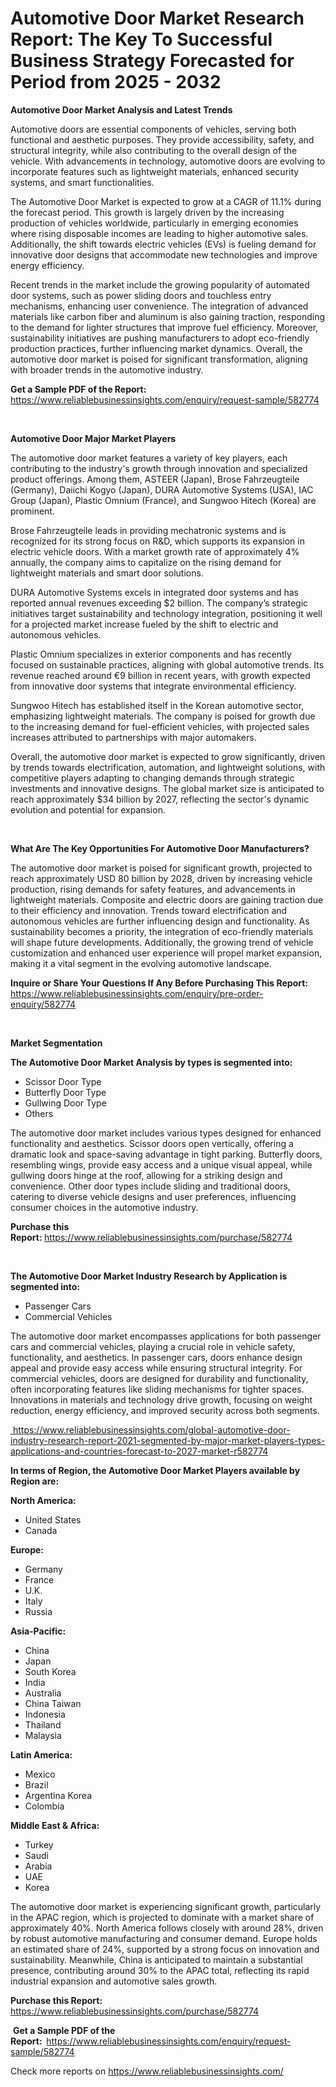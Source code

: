 <p><h1>Automotive Door Market Research Report: The Key To Successful Business Strategy Forecasted for Period from 2025 - 2032</h1></p><p><strong>Automotive Door Market Analysis and Latest Trends</strong></p>
<p><p>Automotive doors are essential components of vehicles, serving both functional and aesthetic purposes. They provide accessibility, safety, and structural integrity, while also contributing to the overall design of the vehicle. With advancements in technology, automotive doors are evolving to incorporate features such as lightweight materials, enhanced security systems, and smart functionalities.</p><p>The Automotive Door Market is expected to grow at a CAGR of 11.1% during the forecast period. This growth is largely driven by the increasing production of vehicles worldwide, particularly in emerging economies where rising disposable incomes are leading to higher automotive sales. Additionally, the shift towards electric vehicles (EVs) is fueling demand for innovative door designs that accommodate new technologies and improve energy efficiency.</p><p>Recent trends in the market include the growing popularity of automated door systems, such as power sliding doors and touchless entry mechanisms, enhancing user convenience. The integration of advanced materials like carbon fiber and aluminum is also gaining traction, responding to the demand for lighter structures that improve fuel efficiency. Moreover, sustainability initiatives are pushing manufacturers to adopt eco-friendly production practices, further influencing market dynamics. Overall, the automotive door market is poised for significant transformation, aligning with broader trends in the automotive industry.</p></p>
<p><strong>Get a Sample PDF of the Report:&nbsp;</strong> <a href="https://www.reliablebusinessinsights.com/enquiry/request-sample/582774?utm_campaign=3350&utm_medium=2&utm_source=Github&utm_content=ia&utm_term=23032025&utm_id=automotive-door">https://www.reliablebusinessinsights.com/enquiry/request-sample/582774</a></p>
<p>&nbsp;</p>
<p><strong>Automotive Door Major Market Players</strong></p>
<p><p>The automotive door market features a variety of key players, each contributing to the industry's growth through innovation and specialized product offerings. Among them, ASTEER (Japan), Brose Fahrzeugteile (Germany), Daiichi Kogyo (Japan), DURA Automotive Systems (USA), IAC Group (Japan), Plastic Omnium (France), and Sungwoo Hitech (Korea) are prominent.</p><p>Brose Fahrzeugteile leads in providing mechatronic systems and is recognized for its strong focus on R&D, which supports its expansion in electric vehicle doors. With a market growth rate of approximately 4% annually, the company aims to capitalize on the rising demand for lightweight materials and smart door solutions.</p><p>DURA Automotive Systems excels in integrated door systems and has reported annual revenues exceeding $2 billion. The company’s strategic initiatives target sustainability and technology integration, positioning it well for a projected market increase fueled by the shift to electric and autonomous vehicles.</p><p>Plastic Omnium specializes in exterior components and has recently focused on sustainable practices, aligning with global automotive trends. Its revenue reached around €9 billion in recent years, with growth expected from innovative door systems that integrate environmental efficiency.</p><p>Sungwoo Hitech has established itself in the Korean automotive sector, emphasizing lightweight materials. The company is poised for growth due to the increasing demand for fuel-efficient vehicles, with projected sales increases attributed to partnerships with major automakers.</p><p>Overall, the automotive door market is expected to grow significantly, driven by trends towards electrification, automation, and lightweight solutions, with competitive players adapting to changing demands through strategic investments and innovative designs. The global market size is anticipated to reach approximately $34 billion by 2027, reflecting the sector's dynamic evolution and potential for expansion.</p></p>
<p>&nbsp;</p>
<p><strong>What Are The Key Opportunities For Automotive Door Manufacturers?</strong></p>
<p><p>The automotive door market is poised for significant growth, projected to reach approximately USD 80 billion by 2028, driven by increasing vehicle production, rising demands for safety features, and advancements in lightweight materials. Composite and electric doors are gaining traction due to their efficiency and innovation. Trends toward electrification and autonomous vehicles are further influencing design and functionality. As sustainability becomes a priority, the integration of eco-friendly materials will shape future developments. Additionally, the growing trend of vehicle customization and enhanced user experience will propel market expansion, making it a vital segment in the evolving automotive landscape.</p></p>
<p><strong>Inquire or Share Your Questions If Any Before Purchasing This Report:</strong> <a href="https://www.reliablebusinessinsights.com/enquiry/pre-order-enquiry/582774?utm_campaign=3350&utm_medium=2&utm_source=Github&utm_content=ia&utm_term=23032025&utm_id=automotive-door">https://www.reliablebusinessinsights.com/enquiry/pre-order-enquiry/582774</a></p>
<p>&nbsp;</p>
<p><strong>Market Segmentation</strong></p>
<p><strong>The Automotive Door Market Analysis by types is segmented into:</strong></p>
<p><ul><li>Scissor Door Type</li><li>Butterfly Door Type</li><li>Gullwing Door Type</li><li>Others</li></ul></p>
<p><p>The automotive door market includes various types designed for enhanced functionality and aesthetics. Scissor doors open vertically, offering a dramatic look and space-saving advantage in tight parking. Butterfly doors, resembling wings, provide easy access and a unique visual appeal, while gullwing doors hinge at the roof, allowing for a striking design and convenience. Other door types include sliding and traditional doors, catering to diverse vehicle designs and user preferences, influencing consumer choices in the automotive industry.</p></p>
<p><strong>Purchase this Report:&nbsp;</strong><a href="https://www.reliablebusinessinsights.com/purchase/582774?utm_campaign=3350&utm_medium=2&utm_source=Github&utm_content=ia&utm_term=23032025&utm_id=automotive-door">https://www.reliablebusinessinsights.com/purchase/582774</a></p>
<p>&nbsp;</p>
<p><strong>The Automotive Door Market Industry Research by Application is segmented into:</strong></p>
<p><ul><li>Passenger Cars</li><li>Commercial Vehicles</li></ul></p>
<p><p>The automotive door market encompasses applications for both passenger cars and commercial vehicles, playing a crucial role in vehicle safety, functionality, and aesthetics. In passenger cars, doors enhance design appeal and provide easy access while ensuring structural integrity. For commercial vehicles, doors are designed for durability and functionality, often incorporating features like sliding mechanisms for tighter spaces. Innovations in materials and technology drive growth, focusing on weight reduction, energy efficiency, and improved security across both segments.</p></p>
<p><a href="https://www.reliablebusinessinsights.com/global-automotive-door-industry-research-report-2021-segmented-by-major-market-players-types-applications-and-countries-forecast-to-2027-market-r582774?utm_campaign=3350&utm_medium=2&utm_source=Github&utm_content=ia&utm_term=23032025&utm_id=automotive-door">&nbsp;https://www.reliablebusinessinsights.com/global-automotive-door-industry-research-report-2021-segmented-by-major-market-players-types-applications-and-countries-forecast-to-2027-market-r582774</a></p>
<p><strong>In terms of Region, the Automotive Door Market Players available by Region are:</strong></p>
<p>
    <p> <strong> North America: </strong>
        <ul>
            <li>United States</li>
            <li>Canada</li>
        </ul>
        </p> 
    <p> <strong> Europe: </strong>
        <ul>
            <li>Germany</li>
            <li>France</li>
            <li>U.K.</li>
            <li>Italy</li>
            <li>Russia</li>
        </ul>
        </p> 
    <p> <strong> Asia-Pacific: </strong>
        <ul>
            <li>China</li>
            <li>Japan</li>
            <li>South Korea</li>
            <li>India</li>
            <li>Australia</li>
            <li>China Taiwan</li>
            <li>Indonesia</li>
            <li>Thailand</li>
            <li>Malaysia</li>
        </ul>
        </p> 
    <p> <strong> Latin America: </strong>
        <ul>
            <li>Mexico</li>
            <li>Brazil</li>
            <li>Argentina Korea</li>
            <li>Colombia</li>
        </ul>
        </p> 
    <p> <strong> Middle East & Africa: </strong>
        <ul>
            <li>Turkey</li>
            <li>Saudi</li>
            <li>Arabia</li>
            <li>UAE</li>
            <li>Korea</li>
        </ul>
    </p>
    </p>
<p><p>The automotive door market is experiencing significant growth, particularly in the APAC region, which is projected to dominate with a market share of approximately 40%. North America follows closely with around 28%, driven by robust automotive manufacturing and consumer demand. Europe holds an estimated share of 24%, supported by a strong focus on innovation and sustainability. Meanwhile, China is anticipated to maintain a substantial presence, contributing around 30% to the APAC total, reflecting its rapid industrial expansion and automotive sales growth.</p></p>
<p><strong>Purchase this Report: </strong><a href="https://www.reliablebusinessinsights.com/purchase/582774?utm_campaign=3350&utm_medium=2&utm_source=Github&utm_content=ia&utm_term=23032025&utm_id=automotive-door">https://www.reliablebusinessinsights.com/purchase/582774</a></p>
<p>&nbsp;<strong>Get a Sample PDF of the Report:&nbsp;&nbsp;</strong><a href="https://www.reliablebusinessinsights.com/enquiry/request-sample/582774?utm_campaign=3350&utm_medium=2&utm_source=Github&utm_content=ia&utm_term=23032025&utm_id=automotive-door">https://www.reliablebusinessinsights.com/enquiry/request-sample/582774</a></p>
<p><strong></strong></p>
<p>Check more reports on <a href="https://www.reliablebusinessinsights.com/?utm_campaign=3350&utm_medium=2&utm_source=Github&utm_content=ia&utm_term=23032025&utm_id=automotive-door">https://www.reliablebusinessinsights.com/</a></p>